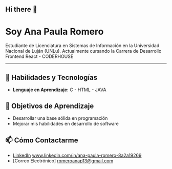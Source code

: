 ## Hi there 👋

#  Soy Ana Paula Romero

Estudiante de Licenciatura en Sistemas de Información en la Universidad Nacional de Luján (UNLu). 
Actualmente cursando la Carrera de Desarrollo Frontend React - CODERHOUSE

---

## 🚀 Habilidades y Tecnologías
- **Lenguaje en Aprendizaje:** C - HTML - JAVA

## 🎯 Objetivos de Aprendizaje
- Desarrollar una base sólida en programación
- Mejorar mis habilidades en desarrollo de software

## 📫 Cómo Contactarme
- [LinkedIn](#) www.linkedin.com/in/ana-paula-romero-8a2a19269
- [Correo Electrónico] romeroanap13@gmail.com
